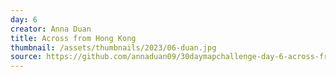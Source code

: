 ```yaml
---
day: 6
creator: Anna Duan
title: Across from Hong Kong
thumbnail: /assets/thumbnails/2023/06-duan.jpg
source: https://github.com/annaduan09/30daymapchallenge-day-6-across-from-hong-kong
---
```

